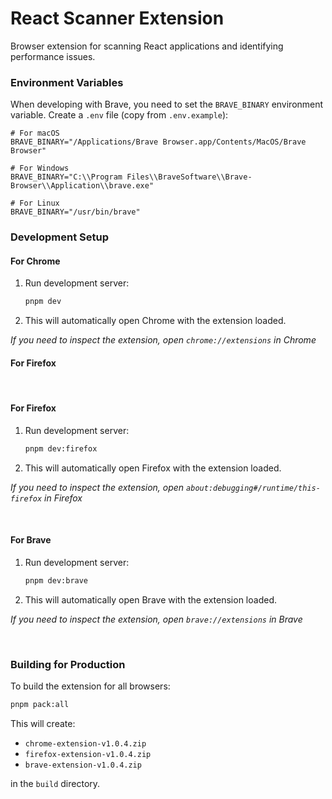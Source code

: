 # React Scanner Extension

Browser extension for scanning React applications and identifying performance issues.


### Environment Variables

When developing with Brave, you need to set the `BRAVE_BINARY` environment variable. Create a `.env` file (copy from `.env.example`):

```env
# For macOS
BRAVE_BINARY="/Applications/Brave Browser.app/Contents/MacOS/Brave Browser"

# For Windows
BRAVE_BINARY="C:\\Program Files\\BraveSoftware\\Brave-Browser\\Application\\brave.exe"

# For Linux
BRAVE_BINARY="/usr/bin/brave"
```

### Development Setup
#### For Chrome
1. Run development server:
   ```bash
   pnpm dev
   ```
3. This will automatically open Chrome with the extension loaded.

<i>If you need to inspect the extension, open `chrome://extensions` in Chrome</i>
#### For Firefox

<br />

#### For Firefox
1. Run development server:
   ```bash
   pnpm dev:firefox
   ```
2. This will automatically open Firefox with the extension loaded.

<i>If you need to inspect the extension, open `about:debugging#/runtime/this-firefox` in Firefox</i>

<br />

#### For Brave

1. Run development server:
   ```bash
   pnpm dev:brave
   ```

2. This will automatically open Brave with the extension loaded.

<i>If you need to inspect the extension, open `brave://extensions` in Brave</i>

<br />

### Building for Production

To build the extension for all browsers:

```bash
pnpm pack:all
```

This will create:
- `chrome-extension-v1.0.4.zip`
- `firefox-extension-v1.0.4.zip`
- `brave-extension-v1.0.4.zip`

in the `build` directory.
